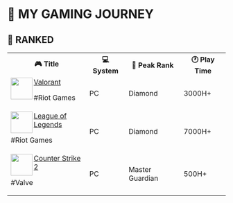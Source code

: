 # 🧭 MY GAMING JOURNEY

## 🔫 RANKED
  <table>
    <tr>
      <th>🎮 Title</th>
      <th>💻 System</th>
      <th>💎 Peak Rank</th>
      <th>🕐 Play Time</th>
    </tr>
    <tr>
      <td><img width="50" height="50" align="left" src="https://cdn.vectorstock.com/i/750p/37/87/valorant-logo-icon-gaming-streamer-vector-33193787.avif"/><a href="https://playvalorant.com/en-us">Valorant</a>
            <p> #Riot Games</p></td> 
      <td>PC</td>
      <td>Diamond </td>
      <td>3000H+</td>
    </tr>
    <tr>
      <td><img width="50" height="50" align="left" src="https://img.utdstc.com/icon/9a3/432/9a34328d07731f33f5f7f1d624e560d65193857a5d7f86d3e3f931a81998c864:200"/><a href="https://www.leagueoflegends.com/en-us">League of Legends</a> 
    <p> #Riot Games</p></td> 
      <td>PC</td>
      <td>Diamond </td>
      <td>7000H+</td>
    </tr>
    <tr>
      <td><img width="50" height="50" align="left" src="https://static.wikia.nocookie.net/logopedia/images/4/49/Counter-Strike_2_%28Icon%29.png/revision/latest?cb=20230330015359"/><a href="https://www.counter-strike.net/cs2?l=english">Counter Strike 2</a>
    <p> #Valve</p></td> 
      <td>PC</td>
      <td>Master Guardian </td>
      <td>500H+</td>
    </tr>
  </table>
